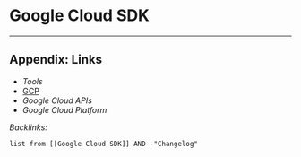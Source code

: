 # Google Cloud SDK

---

## Appendix: Links

* *Tools*
* [GCP](GCP.md)
* *Google Cloud APIs*
* *Google Cloud Platform*

*Backlinks:*

````dataview
list from [[Google Cloud SDK]] AND -"Changelog"
````
